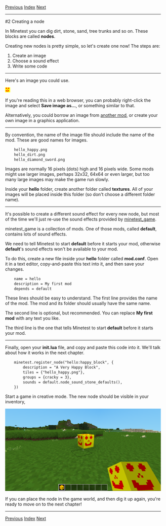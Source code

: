 [Previous](ch01.html) [Index](index.html) [Next](ch03.html)

---

#2 Creating a node

In Minetest you can dig dirt, stone, sand, tree trunks and so on. These blocks are called **nodes**.

Creating new nodes is pretty simple, so let's create one now! The steps are:

1. Create an image
2. Choose a sound effect
3. Write some code

---

Here's an image you could use.

![Node image](img/ch02/hello_happy.png)

If you're reading this in a web browser, you can probably right-click the image and select **Save image as...**, or something similar to that.

Alternatively, you could borrow an image from [another mod](https://content.minetest.net/), or create your own image in a graphics application.

---

By convention, the name of the image file should include the name of the mod. These are good names for images.

        hello_happy.png
        hello_dirt.png
        hello_diamond_sword.png

Images are normally 16 pixels (dots) high and 16 pixels wide. Some mods might use larger images, perhaps 32x32, 64x64 or even larger, but too many large images may make the game run slowly.

Inside your **hello** folder, create another folder called **textures**. All of your images will be placed inside this folder (so don't choose a different folder name).

---

It's possible to create a different sound effect for every new node, but most of the time we'll just re-use the sound effects provided by [minetest_game](https://content.minetest.net/packages/Minetest/minetest_game/).

minetest_game is a collection of mods. One of those mods, called **default**, contains lots of sound effects.

We need to tell Minetest to start **default** before it starts your mod, otherwise **default**'s sound effects won't be available to your mod.

To do this, create a new file inside your **hello** folder called **mod.conf**. Open it in a text editor, copy-and-paste this text into it, and then save your changes.

        name = hello
        description = My first mod
        depends = default

These lines should be easy to understand. The first line provides the name of the mod. The mod and its folder should usually have the same name.

The second line is optional, but recommended. You can replace **My first mod** with any text you like.

The third line is the one that tells Minetest to start **default** before it starts your mod. 

---

Finally, open your **init.lua** file, and copy and paste this code into it. We'll talk about how it works in the next chapter.

        minetest.register_node("hello:happy_block", {
            description = "A Very Happy Block",
            tiles = {"hello_happy.png"},
            groups = {cracky = 3},
            sounds = default.node_sound_stone_defaults(),
        })

Start a game in creative mode. The new node should be visible in your inventory,

![Node image](img/ch02/happy_placed.png)

If you can place the node in the game world, and then dig it up again, you're ready to move on to the next chapter!

---

[Previous](ch01.html) [Index](index.html) [Next](ch03.html)
